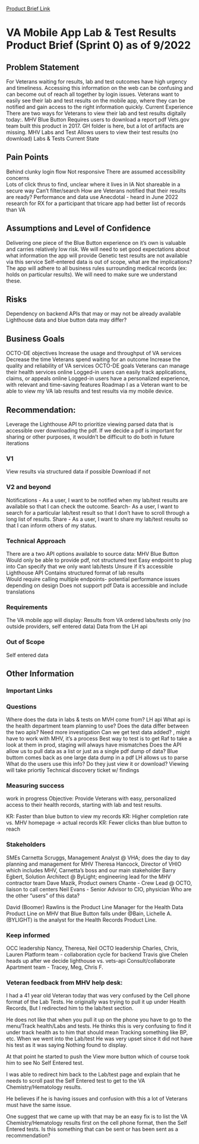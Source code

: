 [Product Brief Link](https://docs.google.com/document/d/1tLRcBUznYkaoz5oAUEM6ui7rr8Gj0qijgqqApwHVnxk/edit)


# VA Mobile App Lab & Test Results Product Brief (Sprint 0)  as of 9/2022

## Problem Statement
For Veterans waiting for results, lab and test outcomes have high urgency and timeliness. Accessing this information on the web can be confusing and can become out of reach all together by login issues. Veterans want to easily see their lab and test results on the mobile app, where they can be notified and gain access to the right information quickly. 
Current Experience
There are two ways for Veterans to view their lab and test results digitally today:.
MHV Blue Button
Requires users to download a report pdf
Vets.gov team built this product in 2017. GH folder is here, but a lot of artifacts are missing.
MHV Labs and Test
Allows users to view their test results (no download)
Labs & Tests Current State

## Pain Points
Behind clunky login flow
Not responsive
There are assumed accessibility concerns  
Lots of click thrus to find, unclear where it lives in IA 
Not shareable in a secure way
Can’t filter/search
How are Veterans notified that their results are ready? 
Performance and data use 
Anecdotal  - heard in June 2022 research for RX for a participant that tricare app had better list of records than VA

## Assumptions and Level of Confidence

Delivering one piece of the Blue Button experience on it’s own is valuable and carries relatively low risk. 
We will need to set good expectations about what information the app will provide
Genetic test results are not available via this service
Self-entered data is out of scope, what are the implications?
The app will adhere to all business rules surrounding medical records (ex: holds on particular results). We will need to make sure we understand these. 

## Risks
Dependency on backend APIs that may or may not be already available 
Lighthouse data and blue button data may differ? 

## Business Goals
OCTO-DE objectives 
Increase the usage and throughput of VA services
Decrease the time Veterans spend waiting for an outcome
Increase the quality and reliability of VA services
OCTO-DE goals 
Veterans can manage their health services online
Logged-in users can easily track applications, claims, or appeals online
Logged-in users have a personalized experience, with relevant and time-saving features
Roadmap
I as a Veteran want to be able to view my VA lab results and test results via my mobile device. 


## Recommendation: 
   Leverage the Lighthouse API to prioritize viewing parsed data that is accessible over downloading the pdf.  If we decide a pdf is important for sharing or other purposes, it wouldn’t be difficult to do both in future iterations 

### V1
View results via structured data if possible
Download if not 

### V2 and beyond
Notifications - As a user, I want to be notified when my lab/test results are available so that I can check the outcome.
Search- As a user, I want to search for a particular lab/test result so that I don’t have to scroll through a long list of results. 
Share - As a user, I want to share my lab/test results so that I can inform others of my status. 

### Technical Approach
There are a two API options available to source data: 
MHV Blue Button
Would only be able to provide pdf, not structured text
Easy endpoint to plug into 
Can specify that we only want lab/tests 
Unsure if it’s accessible
Lighthouse API
Contains structured format of lab results  
Would require calling multiple endpoints- potential performance issues depending on design
Does not support pdf
Data is accessible and include translations 

### Requirements
The VA mobile app will display:
Results from VA ordered labs/tests only (no outside providers, self entered data)
Data from the LH api

### Out of Scope
Self entered data 

## Other Information

### Important Links

### Questions
Where does the data in labs & tests on MVH come from? 
LH api
What api is the health department team planning to use? 
Does the data differ between the two apis? 
Need more investigation
Can we get test data added? , might have to work with MHV, it’s a process 
Best way to test is to get Raf to take a look at them in prod, staging will always have mismatches 
Does the API allow us to pull data as a list or just as a single pdf dump of data?
Blue buttom comes back as one large data dump in a pdf
LH allows us to parse 
What do the users use this info? Do they just view it or download? 
Viewing will take priortiy
Technical discovery ticket w/ findings 

### Measuring success 
work in progress
Objective: Provide Veterans with easy, personalized access to their health records, starting with lab and test results. 

KR: Faster than blue button to view my records
KR: Higher completion rate vs. MHV homepage -> actual records 
KR: Fewer clicks than blue button to reach 
	
### Stakeholders
  SMEs
  Carnetta Scruggs, Management Analyst @ VHA; does the day to day planning and management for MHV
  Theresa Hancock, Director of VHIO which includes MHV, Carnetta’s boss and our main stakeholder 
  Barry Egbert, Solution Architect @ ByLight; engineering lead for the MHV contractor team
  Dave Mazik,  Product owners
  Chante - Crew Lead @ OCTO, liaison to call centers
  Neil Evans - Senior Advisor to CIO, physician 
  Who are the other “users” of this data?
 
David (Boomer) Rawlins is the Product Line Manager for the Health Data Product Line on MHV that Blue Button falls under
@Bain, Lichelle A. (BYLIGHT) is the analyst for the Health Records Product Line.
 
### Keep informed
  OCC leadership
  Nancy, Theresa, Neil
  OCTO leadership
  Charles, Chris, Lauren
  Platform team - collaboration cycle for backend
  Travis give Chelen heads up after we decide lighthouse vs. vets-api
  Consult/collaborate
  Apartment team - Tracey, Meg, Chris F. 

### Veteran feedback from MHV help desk:
I had a 41 year old Veteran today that was very confused by the Cell phone format of the Lab Tests. He originally was trying to pull it up under Health Records, But I redirected him to the lab/test section.

He does not like that when you pull it up on the phone you have to go to the menu/Track health/Labs and tests. He thinks this is very confusing to find it under track health as to him that should mean Tracking something like BP, etc. When we went into the Lab/test He was very upset since it did not have his test as it was saying Nothing found to display.

At that point he started to push the View more button which of course took him to see No Self Entered test.

I was able to redirect him back to the Lab/test page and explain that he needs to scroll past the Self Entered test to get to the VA Chemistry/Hematology results.

He believes if he is having issues and confusion with this a lot of Veterans must have the same issue.

One suggest that we came up with that may be an easy fix is to list the VA Chemistry/Hematology results first on the cell phone format, then the Self Entered tests. Is this something that can be sent or has been sent as a recommendation?


